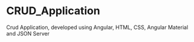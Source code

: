 # CRUD_Application
Crud Application, developed using Angular, HTML, CSS, Angular Material and JSON Server
